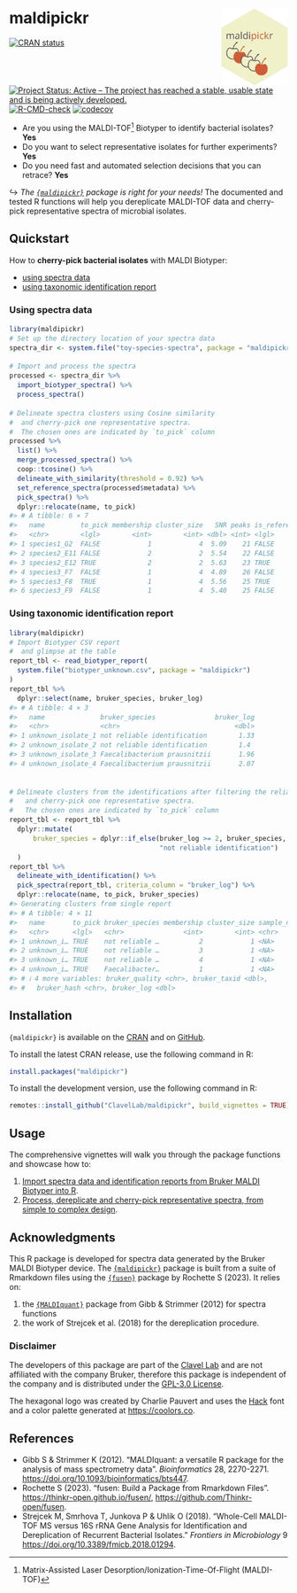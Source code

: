 
<!-- README.md is generated from README.Rmd. Please edit that file -->

# maldipickr <a href="https://clavellab.github.io/maldipickr"><img src="man/figures/logo.svg" align="right" height="139" alt="maldipickr website" /></a>

<!-- badges: start -->

[![CRAN
status](https://www.r-pkg.org/badges/version/maldipickr)](https://CRAN.R-project.org/package=maldipickr)
[![Project Status: Active – The project has reached a stable, usable
state and is being actively
developed.](https://www.repostatus.org/badges/latest/active.svg)](https://www.repostatus.org/#active)
[![R-CMD-check](https://github.com/ClavelLab/maldipickr/actions/workflows/R-CMD-check.yaml/badge.svg)](https://github.com/ClavelLab/maldipickr/actions/workflows/R-CMD-check.yaml)
[![codecov](https://codecov.io/github/ClavelLab/maldipickr/branch/main/graph/badge.svg?token=JQABKDK2MB)](https://app.codecov.io/github/ClavelLab/maldipickr)
<!-- badges: end -->

- Are you using the MALDI-TOF[^1] Biotyper to identify bacterial
  isolates? **Yes**
- Do you want to select representative isolates for further experiments?
  **Yes**
- Do you need fast and automated selection decisions that you can
  retrace? **Yes**

↪ *The [`{maldipickr}`](https://github.com/ClavelLab/maldipickr) package
is right for your needs!* The documented and tested R functions will
help you dereplicate MALDI-TOF data and cherry-pick representative
spectra of microbial isolates.

## Quickstart

How to **cherry-pick bacterial isolates** with MALDI Biotyper:

- [using spectra data](#using-spectra-data)
- [using taxonomic identification
  report](#using-taxonomic-identification-report)

### Using spectra data

``` r
library(maldipickr)
# Set up the directory location of your spectra data
spectra_dir <- system.file("toy-species-spectra", package = "maldipickr")

# Import and process the spectra
processed <- spectra_dir %>%
  import_biotyper_spectra() %>%
  process_spectra()

# Delineate spectra clusters using Cosine similarity
#  and cherry-pick one representative spectra.
#  The chosen ones are indicated by `to_pick` column
processed %>%
  list() %>%
  merge_processed_spectra() %>%
  coop::tcosine() %>%
  delineate_with_similarity(threshold = 0.92) %>%
  set_reference_spectra(processed$metadata) %>%
  pick_spectra() %>%
  dplyr::relocate(name, to_pick)
#> # A tibble: 6 × 7
#>   name         to_pick membership cluster_size   SNR peaks is_reference
#>   <chr>        <lgl>        <int>        <int> <dbl> <int> <lgl>       
#> 1 species1_G2  FALSE            1            4  5.09    21 FALSE       
#> 2 species2_E11 FALSE            2            2  5.54    22 FALSE       
#> 3 species2_E12 TRUE             2            2  5.63    23 TRUE        
#> 4 species3_F7  FALSE            1            4  4.89    26 FALSE       
#> 5 species3_F8  TRUE             1            4  5.56    25 TRUE        
#> 6 species3_F9  FALSE            1            4  5.40    25 FALSE
```

### Using taxonomic identification report

``` r
library(maldipickr)
# Import Biotyper CSV report
#  and glimpse at the table
report_tbl <- read_biotyper_report(
  system.file("biotyper_unknown.csv", package = "maldipickr")
)
report_tbl %>%
  dplyr::select(name, bruker_species, bruker_log)
#> # A tibble: 4 × 3
#>   name              bruker_species               bruker_log
#>   <chr>             <chr>                             <dbl>
#> 1 unknown_isolate_1 not reliable identification        1.33
#> 2 unknown_isolate_2 not reliable identification        1.4 
#> 3 unknown_isolate_3 Faecalibacterium prausnitzii       1.96
#> 4 unknown_isolate_4 Faecalibacterium prausnitzii       2.07


# Delineate clusters from the identifications after filtering the reliable ones
#   and cherry-pick one representative spectra.
#   The chosen ones are indicated by `to_pick` column
report_tbl <- report_tbl %>%
  dplyr::mutate(
      bruker_species = dplyr::if_else(bruker_log >= 2, bruker_species,
                                      "not reliable identification")
  )
report_tbl %>%
  delineate_with_identification() %>%
  pick_spectra(report_tbl, criteria_column = "bruker_log") %>%
  dplyr::relocate(name, to_pick, bruker_species)
#> Generating clusters from single report
#> # A tibble: 4 × 11
#>   name       to_pick bruker_species membership cluster_size sample_name hit_rank
#>   <chr>      <lgl>   <chr>               <int>        <int> <chr>          <int>
#> 1 unknown_i… TRUE    not reliable …          2            1 <NA>               1
#> 2 unknown_i… TRUE    not reliable …          3            1 <NA>               1
#> 3 unknown_i… TRUE    not reliable …          4            1 <NA>               1
#> 4 unknown_i… TRUE    Faecalibacter…          1            1 <NA>               1
#> # ℹ 4 more variables: bruker_quality <chr>, bruker_taxid <dbl>,
#> #   bruker_hash <chr>, bruker_log <dbl>
```

## Installation

`{maldipickr}` is available on the
[CRAN](https://cran.r-project.org/package=maldipickr) and on
[GitHub](https://github.com/ClavelLab/maldipickr).

To install the latest CRAN release, use the following command in R:

``` r
install.packages("maldipickr")
```

To install the development version, use the following command in R:

``` r
remotes::install_github("ClavelLab/maldipickr", build_vignettes = TRUE)
```

## Usage

The comprehensive vignettes will walk you through the package functions
and showcase how to:

1.  [Import spectra data and identification reports from Bruker MALDI
    Biotyper into
    R](https://clavellab.github.io/maldipickr/articles/import-data-from-bruker-maldi-biotyper.html).
2.  [Process, dereplicate and cherry-pick representative spectra, from
    simple to complex
    design](https://clavellab.github.io/maldipickr/articles/dereplicate-bruker-maldi-biotyper-spectra.html).

## Acknowledgments

This R package is developed for spectra data generated by the Bruker
MALDI Biotyper device. The
[`{maldipickr}`](https://github.com/ClavelLab/maldipickr) package is
built from a suite of Rmarkdown files using the
[`{fusen}`](https://thinkr-open.github.io/fusen/) package by Rochette S
(2023). It relies on:

1.  the [`{MALDIquant}`](https://cran.r-project.org/package=MALDIquant)
    package from Gibb & Strimmer (2012) for spectra functions
2.  the work of Strejcek et al. (2018) for the dereplication procedure.

### Disclaimer

The developers of this package are part of the [Clavel
Lab](https://www.ukaachen.de/kliniken-institute/institut-fuer-medizinische-mikrobiologie/forschung/ag-clavel/)
and are not affiliated with the company Bruker, therefore this package
is independent of the company and is distributed under the [GPL-3.0
License](https://clavellab.github.io/maldipickr/LICENSE.html).

The hexagonal logo was created by Charlie Pauvert and uses the
[Hack](https://sourcefoundry.org/hack/) font and a color palette
generated at <https://coolors.co>.

## References

- Gibb S & Strimmer K (2012). “MALDIquant: a versatile R package for the
  analysis of mass spectrometry data”. *Bioinformatics* 28, 2270-2271.
  <https://doi.org/10.1093/bioinformatics/bts447>.
- Rochette S (2023). “fusen: Build a Package from Rmarkdown Files”.
  <https://thinkr-open.github.io/fusen/>,
  <https://github.com/Thinkr-open/fusen>.
- Strejcek M, Smrhova T, Junkova P & Uhlik O (2018). “Whole-Cell
  MALDI-TOF MS versus 16S rRNA Gene Analysis for Identification and
  Dereplication of Recurrent Bacterial Isolates.” *Frontiers in
  Microbiology* 9 <https://doi.org/10.3389/fmicb.2018.01294>.

[^1]: Matrix-Assisted Laser Desorption/Ionization-Time-Of-Flight
    (MALDI-TOF)
